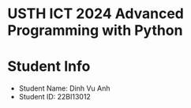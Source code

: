 USTH ICT 2024 Advanced Programming with Python
=====================================================


Student Info
=========================

* Student Name: Dinh Vu Anh
* Student ID: 22BI13012

